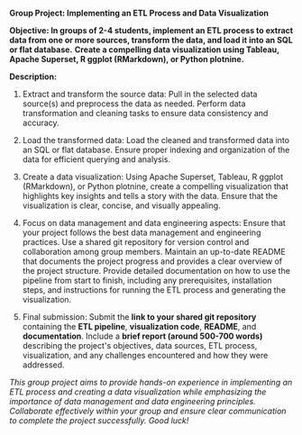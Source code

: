 **Group Project: Implementing an ETL Process and Data Visualization**

**Objective: In groups of 2-4 students, implement an ETL process to extract data from one or more sources, transform the data, and load it into an SQL or flat database.** 
**Create a compelling data visualization using Tableau, Apache Superset, R ggplot (RMarkdown), or Python plotnine.**

**Description:**

1. Extract and transform the source data:
    Pull in the selected data source(s) and preprocess the data as needed.
    Perform data transformation and cleaning tasks to ensure data consistency and accuracy.
   
3. Load the transformed data:
    Load the cleaned and transformed data into an SQL or flat database.
    Ensure proper indexing and organization of the data for efficient querying and analysis.
   
5. Create a data visualization:
    Using Apache Superset, Tableau, R ggplot (RMarkdown), or Python plotnine, create a compelling visualization that highlights key insights and tells a story with the data.
    Ensure that the visualization is clear, concise, and visually appealing.
   
7. Focus on data management and data engineering aspects:
    Ensure that your project follows the best data management and engineering practices.
    Use a shared git repository for version control and collaboration among group members.
    Maintain an up-to-date README that documents the project progress and provides a clear overview of the project structure.
    Provide detailed documentation on how to use the pipeline from start to finish, including any prerequisites, installation steps, and instructions for running the ETL process and generating the visualization.
   
9. Final submission:
    Submit the **link to your shared git repository** containing the **ETL pipeline**, **visualization code**, **README**, and **documentation**.
    Include a **brief report (around 500-700 words)** describing the project's objectives, data sources, ETL process, visualization, and any challenges encountered and how they were addressed. 

*This group project aims to provide hands-on experience in implementing an ETL process and creating a data visualization while emphasizing the importance of data management and data engineering principles. Collaborate effectively within your group and ensure clear communication to complete the project successfully. Good luck!* 
